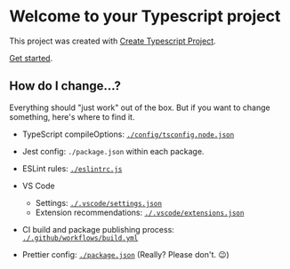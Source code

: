 # Welcome to your Typescript project

This project was created with [Create Typescript Project](https://github.com/throw-out-error/create-ts-project).

[Get started](https://github.com/throw-out-error/create-ts-project#create-a-project).

## How do I change...?

Everything should "just work" out of the box. But if you want to change something, here's where to find it.

-   TypeScript compileOptions: [`./config/tsconfig.node.json`](./config/tsconfig.node.json)

-   Jest config: `./package.json` within each package.

-   ESLint rules: [`./eslintrc.js`](./eslintrc.js)

-   VS Code

    -   Settings: [`./.vscode/settings.json`](./.vscode/settings.json)
    -   Extension recommendations: [`./.vscode/extensions.json`](./.vscode/extensions.json)

-   CI build and package publishing process: [`./.github/workflows/build.yml`](./.github/workflows/build.yml)

-   Prettier config: [`./package.json`](./package.json) (Really? Please don't. :wink:)
